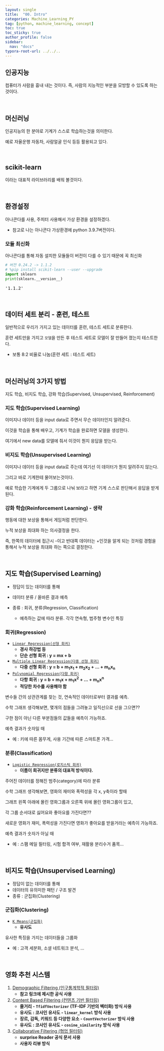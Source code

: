 ```yaml
---
layout: single
title:  "00. Intro"
categories: Machine_Learning_PY
tag: [python, machine_learning, concept]
toc: true
toc_sticky: true
author_profile: false
sidebar:
  nav: "docs"
typora-root-url: ../../..
---
```


<head>
  <style>
    table.dataframe {
      white-space: normal;
      width: 100%;
      height: 240px;
      display: block;
      overflow: auto;
      font-family: Arial, sans-serif;
      font-size: 0.9rem;
      line-height: 20px;
      text-align: center;
      border: 0px !important;
    }

    table.dataframe th {
      text-align: center;
      font-weight: bold;
      padding: 8px;
    }
    
    table.dataframe td {
      text-align: center;
      padding: 8px;
    }
    
    table.dataframe tr:hover {
      background: #b8d1f3; 
    }
    
    .output_prompt {
      overflow: auto;
      font-size: 0.9rem;
      line-height: 1.45;
      border-radius: 0.3rem;
      -webkit-overflow-scrolling: touch;
      padding: 0.8rem;
      margin-top: 0;
      margin-bottom: 15px;
      font: 1rem Consolas, "Liberation Mono", Menlo, Courier, monospace;
      color: $code-text-color;
      border: solid 1px $border-color;
      border-radius: 0.3rem;
      word-break: normal;
      white-space: pre;
    }

  .dataframe tbody tr th:only-of-type {
      vertical-align: middle;
  }

  .dataframe tbody tr th {
      vertical-align: top;
  }

  .dataframe thead th {
      text-align: center !important;
      padding: 8px;
  }

  .page__content p {
      margin: 0 0 0px !important;
  }

  .page__content p > strong {
    font-size: 0.8rem !important;
  }

  </style>
</head>


## 인공지능

컴퓨터가 사람을 흉내 내는 것이다. 즉, 사람의 지능적인 부분을 모방할 수 있도록 하는것이다.

<br>


## 머신러닝

인공지능의 한 분야로 기계가 스스로 학습하는것을 의미한다.  

예로 자율운행 자동차, 사람얼굴 인식 등등 활용되고 있다.

<br>


## scikit-learn

이라는 대표적 라이브러리를 배워 볼것이다.

<br>


## 환경설정

아나콘다를 사용, 주피터 사용해서 가상 환경을 설정하겠다.  

- 참고로 나는 아나콘다 가상환경에 python 3.9.7버전이다.




### 모듈 최신화

아나콘다를 통해 자동 설치한 모듈들이 버전이 다를 수 있기 때문에 꼭 최신화



```python
# 버전 0.24.2 -> 1.1.2
# %pip install scikit-learn --user --upgrade
import sklearn
print(sklearn.__version__)
```

<pre>
'1.1.2'
</pre>
<br>

## 데이터 세트 분리 - 훈련, 테스트

일반적으로 우리가 가지고 있는 데이터를 훈련, 테스트 세트로 분류한다.  



훈련 세트만을 가지고 `모델`을 만든 후 테스트 세트로 모델이 잘 만들어 졌는지 테스트한다.

- 보통 8:2 비율로 나눔(훈련 세트 : 테스트 세트)

<br>

## 머신러닝의 3가지 방법

지도 학습, 비지도 학습, 강화 학습(Supervised, Unsupervised, Reinforcement)




### 지도 학습(Supervised Learning)

이미지나 데이터 등을 input data로 주면서 무슨 데이터인지 알려준다.  

이것을 학습을 통해 배우고, 기계가 학습을 완료하면 모델을 생성한다.  

여기에서 new data를 모델에 줘서 이것이 뭔지 응답을 받는다.




### 비지도 학습(Unsupervised Learning)

이미지나 데이터 등을 input data로 주는데 여기선 이 데이터가 뭔지 알려주지 않는다.  

그리고 바로 기계한테 물어보는것이다.   

예로 학습한 기계에게 두 그룹으로 나눠 보라고 하면 기계 스스로 판단해서 응답을 받게된다.




### 강화 학습(Reinforcement Learning) - 생략

행동에 대한 보상을 통해서 게임처럼 판단한다.

누적 보상을 최대화 하는 의사결정을 한다.

즉, 한쪽의 데이터에 접근시 -이고 반대쪽 데이터는 +인것을 알게 되는 것처럼 경험을 통해서 누적 보상을 최대화 하는 쪽으로 결정한다.

<br>

## 지도 학습(Supervised Learning)

- 정답이 있는 데이터를 통해

- 데이터 분류 / 올바른 결과 예측

- 종류 : 회귀, 분류(Regression, Classification)

  - 예측하는 값에 따라 분류. 각각 연속형, 범주형 변수인 특징

### 회귀(Regression)

* [`Linear Regression(선형 회귀)`](/machine_learning_py/01.-Linear-Regression/)
  + **경사 하강법 등**
  + **단순 선형 회귀 : y = mx + b**
* [`Multiple Linear Regression(다중 선형 회귀)`](/machine_learning_py/02.-Multiple-Linear-Regression/)
  * **다중 선형 회귀 : y = b + m<sub>1</sub>x<sub>1</sub> + m<sub>2</sub>x<sub>2</sub> + ... + m<sub>n</sub>x<sub>n</sub>**
* [`Polynomial Regression(다항 회귀)`](/machine_learning_py/03.-Polynomial-Regression/)
  * **다항 회귀 : y = b + m<sub>1</sub>x + m<sub>1</sub>x<sup>2</sup> + ... + m<sub>n</sub>x<sup>n</sup>**
  * **적당한 차수를 사용해야 함**

변수들 간의 상관관계를 찾는 것, 연속적인 데이터로부터 결과를 예측.  



수학 그래프 생각해보면, 몇개의 점들을 그려놓고 일직선으로 선을 그으면??  

구한 점이 아닌 다른 부분점들의 값들을 예측이 가능하죠. 



예측 결과가 숫자일 때

- 예 : 키에 따른 몸무게, 사용 기간에 따른 스마트폰 가격...



### 분류(Classification)

* [`Logistic Regression(로지스틱 회귀)`](/machine_learning_py/04.-Logistic-Regression/)
  * **이름이 회귀지만 분류의 대표적 방식이다.**

주어진 데이터를 정해진 범주(category)에 따라 분류



수학 그래프 생각해보면, 영화의 재미와 폭력성을 각 x, y축이라 할때  

그래프 왼쪽 아래에 몰린 영화그룹과 오른쪽 위에 몰린 영화그룹이 있고,  

각 그룹 순서대로 싫어요와 좋아요를 가진다면??

새로운 영화가 재미, 폭력성을 가진다면 영화가 좋아요를 받을거라는 예측이 가능하죠.



예측 결과가 숫자가 아닐 때

- 예 : 스팸 메일 필터링, 시험 합격 여부, 재활용 분리수거 품목...

<br>

## 비지도 학습(Unsupervised Learning)

- 정답이 없는 데이터를 통해
- 데이터의 유의미한 패턴 / 구조 발견
- 종류 : 군집화(Clustering)



### 군집화(Clustering)

* [`K Means(군집화)`](/machine_learning_py/05.-K-Means/)
  * **유사도**



유사한 특징을 가지는 데이터들을 그룹화

- 예 : 고객 세분화, 소셜 네트워크 분석, ...

<br>

## 영화 추천 시스템

1. [Demographic Filtering (인구통계학적 필터링)](/machine_learning_py/영화-추천-시스템(협업-필터링)/)
   * **참고 링크에 제시한 공식 사용**
2. [Content Based Filtering (컨텐츠 기반 필터링)](/machine_learning_py/영화-추천-시스템(협업-필터링)/)
   * **줄거리 - `TfidfVectorizer` (TF-IDF 기반의 벡터화) 방식 사용**
   * **유사도 : 코사인 유사도 - `linear_kernel` 방식 사용**
   * **장르, 감독, 키워드 등 다양한 요소 - `CountVectorizer` 방식 사용**
   * **유사도 : 코사인 유사도 - `cosine_similarity` 방식 사용**
3. [Collaborative Filtering (협업 필터링)](/machine_learning_py/영화-추천-시스템(협업-필터링)/)
   * **surprise Reader 공식 문서 사용**
   * **사용자 리뷰 방식**



